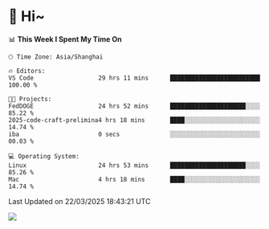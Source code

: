 # 👋 Hi~

<!--START_SECTION:waka-->
📊 **This Week I Spent My Time On** 

```text
🕑︎ Time Zone: Asia/Shanghai

🔥 Editors: 
VS Code                  29 hrs 11 mins      █████████████████████████   100.00 % 

🐱‍💻 Projects: 
FedDOGE                  24 hrs 52 mins      █████████████████████░░░░   85.22 % 
2025-code-craft-prelimina4 hrs 18 mins       ████░░░░░░░░░░░░░░░░░░░░░   14.74 % 
iba                      0 secs              ░░░░░░░░░░░░░░░░░░░░░░░░░   00.03 % 

💻 Operating System: 
Linux                    24 hrs 53 mins      █████████████████████░░░░   85.26 % 
Mac                      4 hrs 18 mins       ████░░░░░░░░░░░░░░░░░░░░░   14.74 % 
```


 Last Updated on 22/03/2025 18:43:21 UTC
<!--END_SECTION:waka-->

![](https://komarev.com/ghpvc/?username=lvdongyi&label=Profile%20views&color=0e75b6&style=flat)
<!---
lvdongyi/lvdongyi is a ✨ special ✨ repository because its `README.md` (this file) appears on your GitHub profile.
You can click the Preview link to take a look at your changes.
--->
